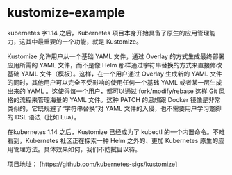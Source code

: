 # kustomize-example

kubernetes 字1.14 之后，Kubernetes 项目本身开始具备了原生的应用管理能力，这其中最重要的一个功能，就是 Kustomize。

Kustomize 允许用户从一个基础 YAML 文件，通过 Overlay 的方式生成最终部署应用所需的 YAML 文件，而不是像 Helm 那样通过字符串替换的方式来直接修改基础 YAML 文件（模板）。这样，在一个用户通过 Overlay 生成新的 YAML 文件的同时，其他用户可以完全不受影响的使用任何一个基础 YAML 或者某一层生成出来的 YAML 。这使得每一个用户，都可以通过 fork/modify/rebase 这样 Git 风格的流程来管理海量的 YAML 文件。这种 PATCH 的思想跟 Docker 镜像是非常类似的，它既规避了“字符串替换”对 YAML 文件的入侵，也不需要用户学习蹩脚的 DSL 语法（比如 Lua）。

在kubernetes 1.14 之后，Kustomize 已经成为了 kubectl 的一个内置命令。不难看到，Kubernetes 社区正在探索一种 Helm 之外的、更加 Kubernetes 原生的应用管理方法。具体效果如何，我们不妨拭目以待。

项目地址： [https://github.com/kubernetes-sigs/kustomize]
